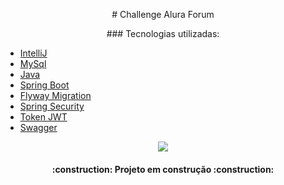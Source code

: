 <p align="center">
# Challenge Alura Forum 
<p align="center">
### Tecnologias utilizadas:

- [IntelliJ](https://www.jetbrains.com/pt-br/idea/)
- [MySql](https://www.mysql.com/)
- [Java](https://www.java.com/pt-BR/)
- [Spring Boot](https://start.spring.io/)
- [Flyway Migration](https://start.spring.io/)
- [Spring Security](https://start.spring.io/)
- [Token JWT](https://jwt.io/)
- [Swagger](https://swagger.io/)
<p align="center">
<img loading="lazy" src="http://img.shields.io/static/v1?label=STATUS&message=EM%20DESENVOLVIMENTO&color=GREEN&style=for-the-badge"/>
</p>
<h4 align="center"> 
    :construction:  Projeto em construção  :construction:
</h4>
